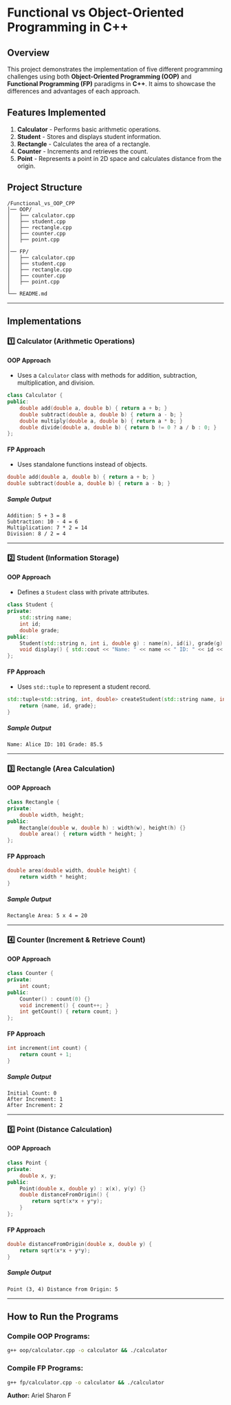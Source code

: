 # Functional vs Object-Oriented Programming in C++

## Overview
This project demonstrates the implementation of five different programming challenges using both **Object-Oriented Programming (OOP)** and **Functional Programming (FP)** paradigms in **C++**. It aims to showcase the differences and advantages of each approach.

## Features Implemented
1. **Calculator** - Performs basic arithmetic operations.
2. **Student** - Stores and displays student information.
3. **Rectangle** - Calculates the area of a rectangle.
4. **Counter** - Increments and retrieves the count.
5. **Point** - Represents a point in 2D space and calculates distance from the origin.

## Project Structure
```
/Functional_vs_OOP_CPP
│── OOP/
│   ├── calculator.cpp
│   ├── student.cpp
│   ├── rectangle.cpp
│   ├── counter.cpp
│   ├── point.cpp
│
│── FP/
│   ├── calculator.cpp
│   ├── student.cpp
│   ├── rectangle.cpp
│   ├── counter.cpp
│   ├── point.cpp
│
└── README.md
```

---

## Implementations

### 1️⃣ Calculator (Arithmetic Operations)
#### **OOP Approach**
- Uses a `Calculator` class with methods for addition, subtraction, multiplication, and division.
```cpp
class Calculator {
public:
    double add(double a, double b) { return a + b; }
    double subtract(double a, double b) { return a - b; }
    double multiply(double a, double b) { return a * b; }
    double divide(double a, double b) { return b != 0 ? a / b : 0; }
};
```

#### **FP Approach**
- Uses standalone functions instead of objects.
```cpp
double add(double a, double b) { return a + b; }
double subtract(double a, double b) { return a - b; }
```

##### **Sample Output**
```
Addition: 5 + 3 = 8
Subtraction: 10 - 4 = 6
Multiplication: 7 * 2 = 14
Division: 8 / 2 = 4
```

---

### 2️⃣ Student (Information Storage)
#### **OOP Approach**
- Defines a `Student` class with private attributes.
```cpp
class Student {
private:
    std::string name;
    int id;
    double grade;
public:
    Student(std::string n, int i, double g) : name(n), id(i), grade(g) {}
    void display() { std::cout << "Name: " << name << " ID: " << id << " Grade: " << grade << "\n"; }
};
```

#### **FP Approach**
- Uses `std::tuple` to represent a student record.
```cpp
std::tuple<std::string, int, double> createStudent(std::string name, int id, double grade) {
    return {name, id, grade};
}
```

##### **Sample Output**
```
Name: Alice ID: 101 Grade: 85.5
```

---

### 3️⃣ Rectangle (Area Calculation)
#### **OOP Approach**
```cpp
class Rectangle {
private:
    double width, height;
public:
    Rectangle(double w, double h) : width(w), height(h) {}
    double area() { return width * height; }
};
```

#### **FP Approach**
```cpp
double area(double width, double height) {
    return width * height;
}
```

##### **Sample Output**
```
Rectangle Area: 5 x 4 = 20
```

---

### 4️⃣ Counter (Increment & Retrieve Count)
#### **OOP Approach**
```cpp
class Counter {
private:
    int count;
public:
    Counter() : count(0) {}
    void increment() { count++; }
    int getCount() { return count; }
};
```

#### **FP Approach**
```cpp
int increment(int count) {
    return count + 1;
}
```

##### **Sample Output**
```
Initial Count: 0
After Increment: 1
After Increment: 2
```

---

### 5️⃣ Point (Distance Calculation)
#### **OOP Approach**
```cpp
class Point {
private:
    double x, y;
public:
    Point(double x, double y) : x(x), y(y) {}
    double distanceFromOrigin() {
        return sqrt(x*x + y*y);
    }
};
```

#### **FP Approach**
```cpp
double distanceFromOrigin(double x, double y) {
    return sqrt(x*x + y*y);
}
```

##### **Sample Output**
```
Point (3, 4) Distance from Origin: 5
```

---

## How to Run the Programs
### Compile OOP Programs:
```sh
g++ oop/calculator.cpp -o calculator && ./calculator
```
### Compile FP Programs:
```sh
g++ fp/calculator.cpp -o calculator && ./calculator
```

**Author:** Ariel Sharon F

